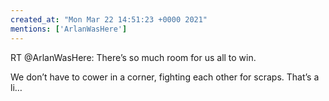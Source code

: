 ```yaml
---
created_at: "Mon Mar 22 14:51:23 +0000 2021"
mentions: ['ArlanWasHere']
---
```


RT @ArlanWasHere: There’s so much room for us all to win. 

We don’t have to cower in a corner, fighting each other for scraps. That’s a li…